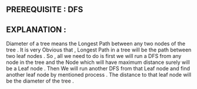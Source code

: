 ## PREREQUISITE : DFS

## EXPLANATION  :
Diameter of a tree means the Longest Path between any two nodes of the tree . It is very Obvious that , Longest Path in a tree will be the path between two leaf nodes .
So , all we need to do is first we will run a DFS from any node in the tree and the Node which will have maximum distance surely will be a Leaf node . Then We will run another 
DFS from that Leaf node and find another leaf node by mentioned process . The distance to that leaf node will be the diameter of the tree .
